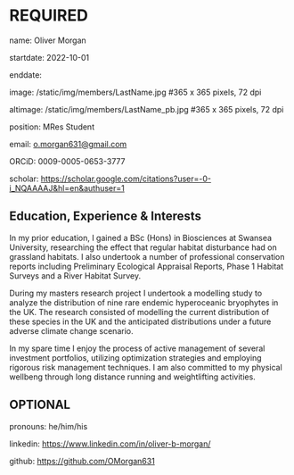 # REQUIRED
name: Oliver Morgan

startdate: 2022-10-01

enddate:

image: /static/img/members/LastName.jpg #365 x 365 pixels, 72 dpi

altimage: /static/img/members/LastName_pb.jpg #365 x 365 pixels, 72 dpi

position: MRes Student

email: o.morgan631@gmail.com

ORCiD: 0009-0005-0653-3777

scholar: https://scholar.google.com/citations?user=-0-i_NQAAAAJ&hl=en&authuser=1

## Education, Experience & Interests

In my prior education, I gained a BSc (Hons) in Biosciences at Swansea University, researching the effect that regular habitat disturbance had on grassland habitats. I also undertook a number of professional conservation reports including Preliminary Ecological Appraisal Reports, Phase 1 Habitat Surveys and a River Habitat Survey. 


During my masters research project I undertook a modelling study to analyze the distribution of nine rare endemic hyperoceanic bryophytes in the UK. The research consisted of modelling the current distribution of these species in the UK and the anticipated distributions under a future adverse climate change scenario.  


In my spare time I enjoy the process of active management of several investment portfolios, utilizing optimization strategies and employing rigorous risk management techniques. I am also committed to my physical wellbeng through long distance running and weightlifting activities. 

## OPTIONAL
pronouns: he/him/his

linkedin: https://www.linkedin.com/in/oliver-b-morgan/

github: https://github.com/OMorgan631 
